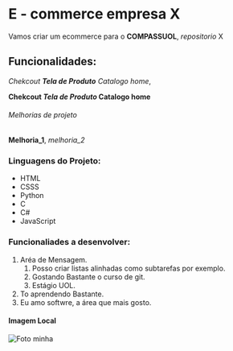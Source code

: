 # E - commerce empresa X

Vamos criar um ecommerce para o **COMPASSUOL**, *repositorio* X

## Funcionalidades: 
_Chekcout **Tela de Produto** Catalogo home_,


**Chekcout _Tela de Produto_ Catalogo home**
###### Melhorias de projeto
__Melhoria_1__, _melhoria_2_

### Linguagens do Projeto:

* HTML
* CSSS
* Python
* C
* C#
* JavaScript

### Funcionaliades a desenvolver:
1. Aréa de Mensagem.
    1. Posso criar listas alinhadas como subtarefas por exemplo.
    2. Gostando Bastante o curso de git.
    3. Estágio UOL.
2. To aprendendo Bastante.
3. Eu amo softwre, a área que mais gosto.


#### Imagem Local 

![Foto minha](IMG/eu.png)
